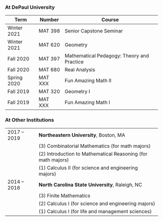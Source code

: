 <!-- 
Convert your LaTeX class list from LaTeX to Markdown syntax: https://pandoc.org/try/?text=&from=latex&to=gfm
Paste the generated Markdown below, and edit as needed.
Or, just add your classes using Markdown syntax below.
-->

### At DePaul University

| Term        | Number  | Course                                     |
| ----------- | ------- | ------------------------------------------ |
| Winter 2021 | MAT 398 | Senior Capstone Seminar                    |
| Winter 2021 | MAT 620 | Geometry                                   |
| Fall 2020   | MAT 397 | Mathematical Pedagogy: Theory and Practice |
| Fall 2020   | MAT 680 | Real Analysis                              |
| Spring 2020 | MAT XXX | Fun Amazing Math II                        |
| Fall 2019   | MAT 320 | Geometry I                                 |
| Fall 2019   | MAT XXX | Fun Amazing Math I                         |

### At Other Institutions

|                |                                                                             |
|:---------------|:----------------------------------------------------------------------------|
| 2017 – 2019    | **Northeastern University**, Boston, MA                                     |
|                | \(3\) Combinatorial Mathematics (for math majors)                           |
|                | \(2\) Introduction to Mathematical Reasoning (for math majors) |
|                | \(1\) Calculus II (for science and engineering majors)                      |
| 2014 – 2016    | **North Carolina State University**, Raleigh, NC                            |
|                | \(3\) Finite Mathematics                                                    |
|                | \(2\) Calculus I (for science and engineering majors)                       |
|                | \(1\) Calculus I (for life and management sciences) 
